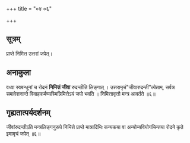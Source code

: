 +++
title = "०४ ०६"

+++
## सूत्रम्
प्राप्ते निमित्त उत्तरां जपेत्।

## अनाकुला
वध्वा स्वबन्धूनां च रोदनं **निमित्तं जीवा** रुदन्तीति लिङ्गात् ।
उत्तरामृचं"जीवारुदन्ती"त्येताम्, सर्वत्र समावेशनान्ते विवाहकर्मण्यस्मिन्निमित्तेऽयं जपो भवति ।
निमित्तावृत्तौ मन्त्र आवर्तते ॥६॥

## गृह्यतात्पर्यदर्शनम्
जीवांरुदन्तीऽति मन्त्रलिङ्गनुरूपे निमित्ते प्राप्ते मात्रादिभिः कन्यकया वा अन्योन्यवियोगचिन्तया रोदने कृते इमामृचं जपेत् ॥६॥
